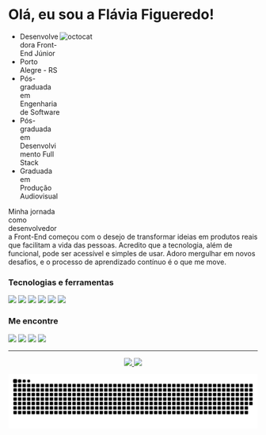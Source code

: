 # Olá, eu sou a Flávia Figueredo!

<div>
 <img alt="octocat" src="https://github.com/flaviafigueredo/flaviafigueredo/assets/101154714/4d4ee52f-ab17-4cdb-bfb8-e5b4411ce815" height="400" width="400" align="right"/>

 <div>
  <ul>
     <li>Desenvolvedora Front-End Júnior</li>
     <li>Porto Alegre - RS</li>
     <li>Pós-graduada em Engenharia de Software</li>
     <li>Pós-graduada em Desenvolvimento Full Stack</li>
     <li>Graduada em Produção Audiovisual</li>
  </ul>

  <p>
    Minha jornada como desenvolvedora Front-End começou com o desejo de transformar ideias em produtos reais que facilitam a vida das pessoas. Acredito que a tecnologia, 
    além de funcional, pode ser acessível e simples de usar. Adoro mergulhar em novos desafios, e o processo de aprendizado contínuo é o que me move.
  </p>
 </div>
</div>

### Tecnologias e ferramentas

<div style="display: inline-block">
  <img height="30" src="https://img.shields.io/badge/React-a200ff?style=for-the-badge&logo=react&logoColor=f0f0f0" />
  <img height="30" src="https://img.shields.io/badge/JavaScript-a200ff?style=for-the-badge&logo=javascript&logoColor=f0f0f0" />
  <img height="30" src="https://img.shields.io/badge/CSS3-a200ff?style=for-the-badge&logo=css3&logoColor=f0f0f0" />
  <img height="30" src="https://img.shields.io/badge/HTML5-a200ff?style=for-the-badge&logo=html5&logoColor=f0f0f0" />
  <img height="30" src="https://img.shields.io/badge/GIT-a200ff?style=for-the-badge&logo=git&logoColor=f0f0f0" />
  <img height="30" src="https://img.shields.io/badge/VSCode-a200ff?style=for-the-badge&logo=visual%20studio%20code&logoColor=f0f0f0" />
</div>

<br>

### Me encontre

<div>
  <a href="https://flaviafigueredo.github.io/portfolio/" target="_blank"><img height="30" src="https://img.shields.io/badge/Portfolio-a200ff?style=for-the-badge&logo=About.me&logoColor=f3f3f3" target="_blank"></a>
  <a href="https://www.linkedin.com/in/flaviafigueredo/" target="_blank"><img height="30" src="https://img.shields.io/badge/LinkedIn-a200ff?style=for-the-badge&logo=linkedin&logoColor=f3f3f3" target="_blank"></a>
  <a href = "mailto:flaviagfigueredo@gmail.com"><img height="30" src="https://img.shields.io/badge/Gmail-a200ff?style=for-the-badge&logo=gmail&logoColor=f3f3f3" target="_blank"></a>
  <a href="https://instagram.com/flaviafigueredo" target="_blank"><img height="30" src="https://img.shields.io/badge/Instagram-a200ff?style=for-the-badge&logo=instagram&logoColor=f3f3f3" target="_blank"></a>  
</div>

<hr>

<div align="center">
  <a href="https://github.com/flaviafigueredo">
   <img height="180em" src="https://github-readme-stats.vercel.app/api?username=flaviafigueredo&show_icons=true&theme=tokyonight&include_all_commits=true&count_private=true&bg_color=0d1117&title_color=f0f0f0&icon_color=a200ff&text_color=a200ff&border_color=a200ff"/>  
   <img height="180em" src="https://github-readme-stats.vercel.app/api/top-langs/?username=flaviafigueredo&layout=compact&langs_count=6&theme=tokyonight&bg_color=0d1117&title_color=f0f0f0&icon_color=a200ff&text_color=a200ff&border_color=a200ff"/>
  </a>

   ![snake gif](https://github.com/flaviafigueredo/flaviafigueredo/blob/output/github-contribution-grid-snake-dark.svg)
</div>

